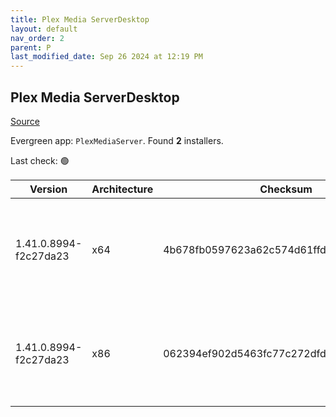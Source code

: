 ```yaml
---
title: Plex Media ServerDesktop
layout: default
nav_order: 2
parent: P
last_modified_date: Sep 26 2024 at 12:19 PM
---
```


## Plex Media ServerDesktop

[Source](https://www.plex.tv/media-server-downloads/)

Evergreen app: `PlexMediaServer`. Found **2** installers.

Last check: 🟢

| Version               | Architecture | Checksum                                 | URI                                                                                                                                                                                                                                                              |
| --------------------- | ------------ | ---------------------------------------- | ---------------------------------------------------------------------------------------------------------------------------------------------------------------------------------------------------------------------------------------------------------------- |
| 1.41.0.8994-f2c27da23 | x64          | 4b678fb0597623a62c574d61ffd215b004d122d4 | [https://downloads.plex.tv/plex-media-server-new/1.41.0.8994-f2c27da23/windows/PlexMediaServer-1.41.0.8994-f2c27da23-x86_64.exe](https://downloads.plex.tv/plex-media-server-new/1.41.0.8994-f2c27da23/windows/PlexMediaServer-1.41.0.8994-f2c27da23-x86_64.exe) |
| 1.41.0.8994-f2c27da23 | x86          | 062394ef902d5463fc77c272dfd06ffa913c8783 | [https://downloads.plex.tv/plex-media-server-new/1.41.0.8994-f2c27da23/windows/PlexMediaServer-1.41.0.8994-f2c27da23-x86.exe](https://downloads.plex.tv/plex-media-server-new/1.41.0.8994-f2c27da23/windows/PlexMediaServer-1.41.0.8994-f2c27da23-x86.exe)       |
